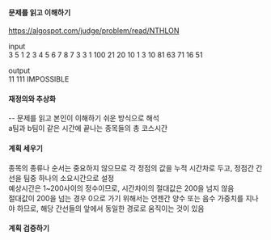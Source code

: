 #### 문제를 읽고 이해하기
https://algospot.com/judge/problem/read/NTHLON

input</br>
3
5
1 2
3 4
5 6
7 8
7 3
3
1 100
21 20
10 1 
3
10 81
63 71
16 51


output</br>
11
111
IMPOSSIBLE 


#### 재정의와 추상화<br>
-- 문제를 읽고 본인이 이해하기 쉬운 방식으로 해석<br>
a팀과 b팀이 같은 시간에 끝나는 종목들의 총 코스시간

#### 계획 세우기<br>
종목의 종류나 순서는 중요하지 않으므로 각 정점의 값을 누적 시간차로 두고, 정점간 간선을 팀중 하나의 소요시간으로 설정<br>
예상시간은 1~200사이의 정수이므로, 시간차이의 절대값은 200을 넘지 않음<br>
절대값이 200을 넘는 경우 0으로 가기 위해서는 언젠간 양수 또는 음수 가중치를 지나야 하므로, 해당 간선들의 앞에서 동일한 경로로 움직이는 것이 있음<br>   

#### 계획 검증하기

